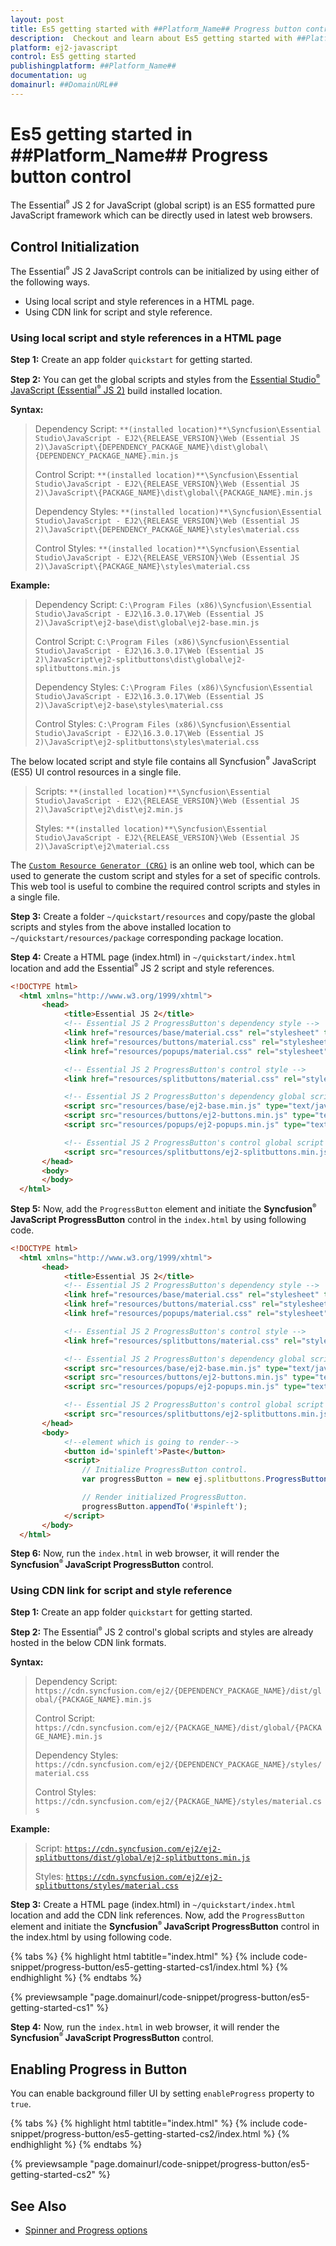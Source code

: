 ```yaml
---
layout: post
title: Es5 getting started with ##Platform_Name## Progress button control | Syncfusion
description:  Checkout and learn about Es5 getting started with ##Platform_Name## Progress button control of Syncfusion Essential JS 2 and more details.
platform: ej2-javascript
control: Es5 getting started 
publishingplatform: ##Platform_Name##
documentation: ug
domainurl: ##DomainURL##
---
```


# Es5 getting started in ##Platform_Name## Progress button control

The Essential<sup style="font-size:70%">&reg;</sup> JS 2 for JavaScript (global script) is an ES5 formatted pure JavaScript framework which can be directly used in latest web browsers.

## Control Initialization

The Essential<sup style="font-size:70%">&reg;</sup> JS 2 JavaScript controls can be initialized by using either of the following ways.

* Using local script and style references in a HTML page.
* Using CDN link for script and style reference.

### Using local script and style references in a HTML page

**Step 1:** Create an app folder `quickstart` for getting started.

**Step 2:** You can get the global scripts and styles from the [Essential Studio<sup style="font-size:70%">&reg;</sup> JavaScript (Essential<sup style="font-size:70%">&reg;</sup> JS 2)](https://www.syncfusion.com/downloads/essential-js2) build installed location.

**Syntax:**
> Dependency Script: `**(installed location)**\Syncfusion\Essential Studio\JavaScript - EJ2\{RELEASE_VERSION}\Web (Essential JS 2)\JavaScript\{DEPENDENCY_PACKAGE_NAME}\dist\global\{DEPENDENCY_PACKAGE_NAME}.min.js`
>
> Control Script: `**(installed location)**\Syncfusion\Essential Studio\JavaScript - EJ2\{RELEASE_VERSION}\Web (Essential JS 2)\JavaScript\{PACKAGE_NAME}\dist\global\{PACKAGE_NAME}.min.js`
>
> Dependency Styles: `**(installed location)**\Syncfusion\Essential Studio\JavaScript - EJ2\{RELEASE_VERSION}\Web (Essential JS 2)\JavaScript\{DEPENDENCY_PACKAGE_NAME}\styles\material.css`
>
> Control Styles: `**(installed location)**\Syncfusion\Essential Studio\JavaScript - EJ2\{RELEASE_VERSION}\Web (Essential JS 2)\JavaScript\{PACKAGE_NAME}\styles\material.css`

**Example:**

> Dependency Script: `C:\Program Files (x86)\Syncfusion\Essential Studio\JavaScript - EJ2\16.3.0.17\Web (Essential JS 2)\JavaScript\ej2-base\dist\global\ej2-base.min.js`
>
> Control Script: `C:\Program Files (x86)\Syncfusion\Essential Studio\JavaScript - EJ2\16.3.0.17\Web (Essential JS 2)\JavaScript\ej2-splitbuttons\dist\global\ej2-splitbuttons.min.js`
>
> Dependency Styles: `C:\Program Files (x86)\Syncfusion\Essential Studio\JavaScript - EJ2\16.3.0.17\Web (Essential JS 2)\JavaScript\ej2-base\styles\material.css`
>
> Control Styles: `C:\Program Files (x86)\Syncfusion\Essential Studio\JavaScript - EJ2\16.3.0.17\Web (Essential JS 2)\JavaScript\ej2-splitbuttons\styles\material.css`

The below located script and style file contains all Syncfusion<sup style="font-size:70%">&reg;</sup> JavaScript (ES5) UI control resources in a single file.

> Scripts: `**(installed location)**\Syncfusion\Essential Studio\JavaScript - EJ2\{RELEASE_VERSION}\Web (Essential JS 2)\JavaScript\ej2\dist\ej2.min.js`
>
> Styles: `**(installed location)**\Syncfusion\Essential Studio\JavaScript - EJ2\{RELEASE_VERSION}\Web (Essential JS 2)\JavaScript\ej2\material.css`

The [`Custom Resource Generator (CRG)`](https://crg.syncfusion.com/) is an online web tool, which can be used to generate the custom script and styles for a set of specific controls. This web tool is useful to combine the required control scripts and styles in a single file.

**Step 3:** Create a folder `~/quickstart/resources` and copy/paste the global scripts and styles from the above installed location to `~/quickstart/resources/package` corresponding package location.

**Step 4:** Create a HTML page (index.html) in `~/quickstart/index.html` location and add the Essential<sup style="font-size:70%">&reg;</sup> JS 2 script and style references.

```html
<!DOCTYPE html>
  <html xmlns="http://www.w3.org/1999/xhtml">
       <head>
            <title>Essential JS 2</title>
            <!-- Essential JS 2 ProgressButton's dependency style -->
            <link href="resources/base/material.css" rel="stylesheet" type="text/css"/>
            <link href="resources/buttons/material.css" rel="stylesheet" type="text/css"/>
            <link href="resources/popups/material.css" rel="stylesheet" type="text/css"/>

            <!-- Essential JS 2 ProgressButton's control style -->
            <link href="resources/splitbuttons/material.css" rel="stylesheet" type="text/css"/>

            <!-- Essential JS 2 ProgressButton's dependency global script -->
            <script src="resources/base/ej2-base.min.js" type="text/javascript"></script>
            <script src="resources/buttons/ej2-buttons.min.js" type="text/javascript"></script>
            <script src="resources/popups/ej2-popups.min.js" type="text/javascript"></script>

            <!-- Essential JS 2 ProgressButton's control global script -->
            <script src="resources/splitbuttons/ej2-splitbuttons.min.js" type="text/javascript"></script>
       </head>
       <body>
       </body>
  </html>
```

**Step 5:** Now, add the `ProgressButton` element and initiate the **Syncfusion<sup style="font-size:70%">&reg;</sup> JavaScript ProgressButton** control in the `index.html` by using following code.

```html
<!DOCTYPE html>
  <html xmlns="http://www.w3.org/1999/xhtml">
       <head>
            <title>Essential JS 2</title>
            <!-- Essential JS 2 ProgressButton's dependency style -->
            <link href="resources/base/material.css" rel="stylesheet" type="text/css"/>
            <link href="resources/buttons/material.css" rel="stylesheet" type="text/css"/>
            <link href="resources/popups/material.css" rel="stylesheet" type="text/css"/>

            <!-- Essential JS 2 ProgressButton's control style -->
            <link href="resources/splitbuttons/material.css" rel="stylesheet" type="text/css"/>

            <!-- Essential JS 2 ProgressButton's dependency global script -->
            <script src="resources/base/ej2-base.min.js" type="text/javascript"></script>
            <script src="resources/buttons/ej2-buttons.min.js" type="text/javascript"></script>
            <script src="resources/popups/ej2-popups.min.js" type="text/javascript"></script>

            <!-- Essential JS 2 ProgressButton's control global script -->
            <script src="resources/splitbuttons/ej2-splitbuttons.min.js" type="text/javascript"></script>
       </head>
       <body>
            <!--element which is going to render-->
            <button id='spinleft'>Paste</button>
            <script>
                // Initialize ProgressButton control.
                var progressButton = new ej.splitbuttons.ProgressButton({content: 'Spin Left'});

                // Render initialized ProgressButton.
                progressButton.appendTo('#spinleft');
            </script>
       </body>
  </html>
```

**Step 6:** Now, run the `index.html` in web browser, it will render the **Syncfusion<sup style="font-size:70%">&reg;</sup> JavaScript ProgressButton** control.

### Using CDN link for script and style reference

**Step 1:** Create an app folder `quickstart` for getting started.

**Step 2:** The Essential<sup style="font-size:70%">&reg;</sup> JS 2 control's global scripts and styles are already hosted in the below CDN link formats.

**Syntax:**
> Dependency Script: `https://cdn.syncfusion.com/ej2/{DEPENDENCY_PACKAGE_NAME}/dist/global/{PACKAGE_NAME}.min.js`
>
> Control Script: `https://cdn.syncfusion.com/ej2/{PACKAGE_NAME}/dist/global/{PACKAGE_NAME}.min.js`
>
> Dependency Styles: `https://cdn.syncfusion.com/ej2/{DEPENDENCY_PACKAGE_NAME}/styles/material.css`
>
> Control Styles: `https://cdn.syncfusion.com/ej2/{PACKAGE_NAME}/styles/material.css`

**Example:**
> Script: [`https://cdn.syncfusion.com/ej2/ej2-splitbuttons/dist/global/ej2-splitbuttons.min.js`](https://cdn.syncfusion.com/ej2/ej2-buttons/dist/global/ej2-buttons.min.js)
>
> Styles: [`https://cdn.syncfusion.com/ej2/ej2-splitbuttons/styles/material.css`](https://cdn.syncfusion.com/ej2/ej2-buttons/styles/material.css)

**Step 3:** Create a HTML page (index.html) in `~/quickstart/index.html` location and add the CDN link references. Now, add the `ProgressButton` element and initiate the **Syncfusion<sup style="font-size:70%">&reg;</sup> JavaScript ProgressButton** control in the index.html by using following code.

{% tabs %}
{% highlight html tabtitle="index.html" %}
{% include code-snippet/progress-button/es5-getting-started-cs1/index.html %}
{% endhighlight %}
{% endtabs %}
        
{% previewsample "page.domainurl/code-snippet/progress-button/es5-getting-started-cs1" %}

**Step 4:** Now, run the `index.html` in web browser, it will render the **Syncfusion<sup style="font-size:70%">&reg;</sup> JavaScript ProgressButton** control.

## Enabling Progress in Button

You can enable background filler UI by setting `enableProgress` property to `true`.

{% tabs %}
{% highlight html tabtitle="index.html" %}
{% include code-snippet/progress-button/es5-getting-started-cs2/index.html %}
{% endhighlight %}
{% endtabs %}
        
{% previewsample "page.domainurl/code-snippet/progress-button/es5-getting-started-cs2" %}

## See Also

* [Spinner and Progress options](spinner-and-progress#spinner)